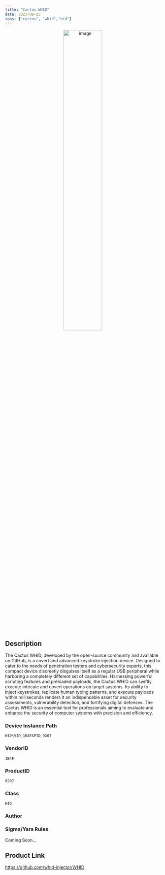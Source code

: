 ```yaml
---
title: "Cactus WHID"
date: 2023-09-25
tags: ["cactus", "whid","hid"]
---
```


<p align="center">
  <img src="https://img.fruugo.com/product/0/02/347324020_max.jpg" alt="image" width="50%" height="50%">
</p>

## Description

The Cactus WHID, developed by the open-source community and available on GitHub, is a covert and advanced keystroke injection device. Designed to cater to the needs of penetration testers and cybersecurity experts, this compact device discreetly disguises itself as a regular USB peripheral while harboring a completely different set of capabilities. Harnessing powerful scripting features and preloaded payloads, the Cactus WHID can swiftly execute intricate and covert operations on target systems. Its ability to inject keystrokes, replicate human typing patterns, and execute payloads within milliseconds renders it an indispensable asset for security assessments, vulnerability detection, and fortifying digital defenses. The Cactus WHID is an essential tool for professionals aiming to evaluate and enhance the security of computer systems with precision and efficiency.

### Device Instance Path

```text
HID\VID_1B4F&PID_9207
```

### VendorID

```text
1B4F
```

### ProductID

```text
9207
```
### Class

```text
HID
```

### Author

### Sigma/Yara Rules

Coming Soon...

## Product Link

https://github.com/whid-injector/WHID
